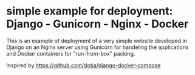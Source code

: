 # simple example for deployment: Django - Gunicorn - Nginx - Docker
This is an example of deployment of a very simple website developed in Django on an Nginx server using Gunicorn for handeling the applications and Docker containers for "run-from-box" packing.


Inspired by https://github.com/dotja/django-docker-compose
